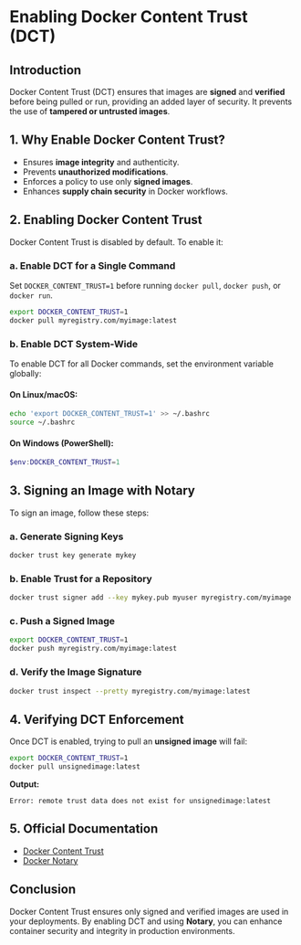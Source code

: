 # Enabling Docker Content Trust (DCT)

## Introduction
Docker Content Trust (DCT) ensures that images are **signed** and **verified** before being pulled or run, providing an added layer of security. It prevents the use of **tampered or untrusted images**.

## 1. Why Enable Docker Content Trust?
- Ensures **image integrity** and authenticity.
- Prevents **unauthorized modifications**.
- Enforces a policy to use only **signed images**.
- Enhances **supply chain security** in Docker workflows.

## 2. Enabling Docker Content Trust
Docker Content Trust is disabled by default. To enable it:

### a. Enable DCT for a Single Command
Set `DOCKER_CONTENT_TRUST=1` before running `docker pull`, `docker push`, or `docker run`.
```sh
export DOCKER_CONTENT_TRUST=1  
docker pull myregistry.com/myimage:latest
```

### b. Enable DCT System-Wide
To enable DCT for all Docker commands, set the environment variable globally:

#### On Linux/macOS:
```sh
echo 'export DOCKER_CONTENT_TRUST=1' >> ~/.bashrc
source ~/.bashrc
```

#### On Windows (PowerShell):
```powershell
$env:DOCKER_CONTENT_TRUST=1
```

## 3. Signing an Image with Notary
To sign an image, follow these steps:

### a. Generate Signing Keys
```sh
docker trust key generate mykey
```

### b. Enable Trust for a Repository
```sh
docker trust signer add --key mykey.pub myuser myregistry.com/myimage
```

### c. Push a Signed Image
```sh
export DOCKER_CONTENT_TRUST=1  
docker push myregistry.com/myimage:latest
```

### d. Verify the Image Signature
```sh
docker trust inspect --pretty myregistry.com/myimage:latest
```

## 4. Verifying DCT Enforcement
Once DCT is enabled, trying to pull an **unsigned image** will fail:
```sh
export DOCKER_CONTENT_TRUST=1  
docker pull unsignedimage:latest  
```
**Output:**
```
Error: remote trust data does not exist for unsignedimage:latest
```

## 5. Official Documentation
- [Docker Content Trust](https://docs.docker.com/engine/security/trust/)
- [Docker Notary](https://docs.docker.com/notary/getting_started/)

## Conclusion
Docker Content Trust ensures only signed and verified images are used in your deployments. By enabling DCT and using **Notary**, you can enhance container security and integrity in production environments.
